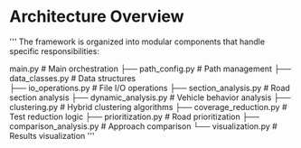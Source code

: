 # Architecture Overview

'''
The framework is organized into modular components that handle specific responsibilities:

main.py                             # Main orchestration
├── path_config.py                  # Path management
├── data_classes.py                 # Data structures  
├── io_operations.py                # File I/O operations
├── section_analysis.py             # Road section analysis
├── dynamic_analysis.py             # Vehicle behavior analysis
├── clustering.py                   # Hybrid clustering algorithms
├── coverage_reduction.py           # Test reduction logic
├── prioritization.py               # Road prioritization
├── comparison_analysis.py          # Approach comparison
└── visualization.py                # Results visualization
'''
